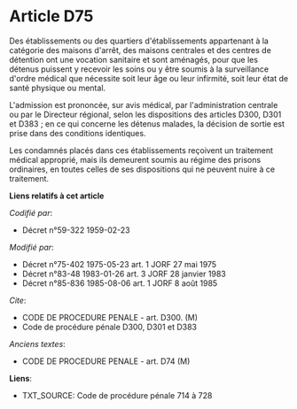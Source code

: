 # Article D75

Des établissements ou des quartiers d'établissements appartenant à la catégorie des maisons d'arrêt, des maisons centrales et
des centres de détention ont une vocation sanitaire et sont aménagés, pour que les détenus puissent y recevoir les soins ou y
être soumis à la surveillance d'ordre médical que nécessite soit leur âge ou leur infirmité, soit leur état de santé physique
ou mental.

L'admission est prononcée, sur avis médical, par l'administration centrale ou par le Directeur régional, selon les
dispositions des articles D300, D301 et D383 ; en ce qui concerne les détenus malades, la décision de sortie est prise dans
des conditions identiques.

Les condamnés placés dans ces établissements reçoivent un traitement médical approprié, mais ils demeurent soumis au régime
des prisons ordinaires, en toutes celles de ses dispositions qui ne peuvent nuire à ce traitement.

**Liens relatifs à cet article**

_Codifié par_:

  - Décret n°59-322 1959-02-23

_Modifié par_:

  - Décret n°75-402 1975-05-23 art. 1 JORF 27 mai 1975
  - Décret n°83-48 1983-01-26 art. 3 JORF 28 janvier 1983
  - Décret n°85-836 1985-08-06 art. 1 JORF 8 août 1985

_Cite_:

  - CODE DE PROCEDURE PENALE - art. D300. (M)
  - Code de procédure pénale D300, D301 et D383

_Anciens textes_:

  - CODE DE PROCEDURE PENALE - art. D74 (M)

**Liens**:

  - TXT_SOURCE: Code de procédure pénale 714 à 728
